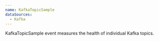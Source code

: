 ```yaml
---
name: KafkaTopicSample
dataSources:
  - Kafka
---
```


KafkaTopicSample event measures the health of individual Kafka topics.